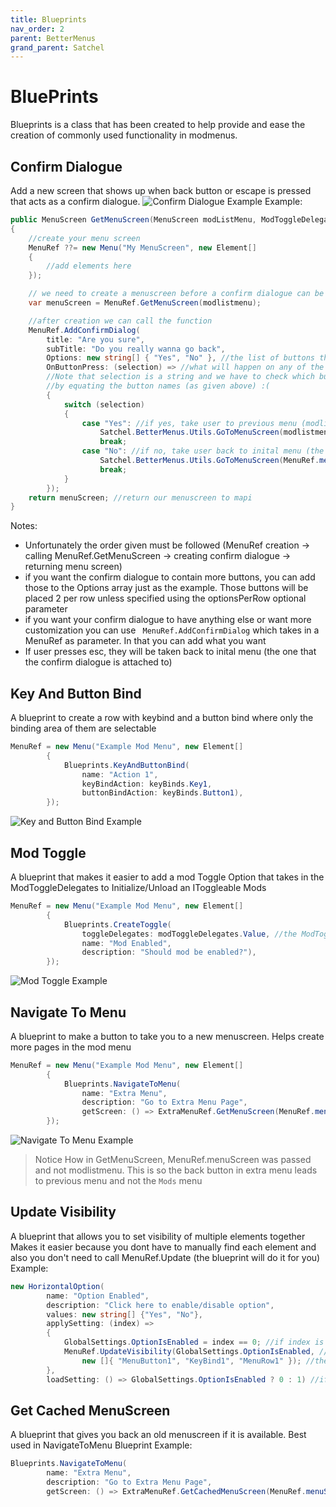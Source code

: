 ```yaml
---
title: Blueprints
nav_order: 2
parent: BetterMenus
grand_parent: Satchel
---
```

# BluePrints
Blueprints is a class that has been created to help provide and ease the creation of commonly used functionality in modmenus.

## Confirm Dialogue
Add a new screen that shows up when back button or escape is pressed that acts as a confirm dialogue.
![Confirm Dialogue Example](/ModdingDocs/Images/BetterMenusConfirmDialogue.jpg)
Example:
```cs
public MenuScreen GetMenuScreen(MenuScreen modListMenu, ModToggleDelegates? toggleDelegates)
{
    //create your menu screen
    MenuRef ??= new Menu("My MenuScreen", new Element[]
    {
        //add elements here
    });

    // we need to create a menuscreen before a confirm dialogue can be attached
    var menuScreen = MenuRef.GetMenuScreen(modlistmenu);

    //after creation we can call the function
    MenuRef.AddConfirmDialog(
        title: "Are you sure",
        subTitle: "Do you really wanna go back",
        Options: new string[] { "Yes", "No" }, //the list of buttons that will be shown
        OnButtonPress: (selection) => //what will happen on any of the button press. 
        //Note that selection is a string and we have to check which button is pressed
        //by equating the button names (as given above) :(
        {
            switch (selection)
            {
                case "Yes": //if yes, take user to previous menu (modlist menu in this case)
                    Satchel.BetterMenus.Utils.GoToMenuScreen(modlistmenu);
                    break;
                case "No": //if no, take user back to inital menu (the one that this is attached to)
                    Satchel.BetterMenus.Utils.GoToMenuScreen(MenuRef.menuScreen);
                    break;
            }
        });
    return menuScreen; //return our menuscreen to mapi
}
```

Notes:
- Unfortunately the order given must be followed (MenuRef creation -> calling MenuRef.GetMenuScreen -> creating confirm dialogue -> returning menu screen)
- if you want the confirm dialogue to contain more buttons, you can add those to the Options array just as the example. Those buttons will be placed 2 per row unless specified using the optionsPerRow optional parameter
- if you want your confirm dialogue to have anything else or want more customization you can use ` MenuRef.AddConfirmDialog` which takes in a MenuRef as parameter. In that you can add what you want
- If user presses esc, they will be taken back to inital menu (the one that the confirm dialogue is attached to)


## Key And Button Bind
A blueprint to create a row with keybind and a button bind where only the binding area of them are selectable
```cs
MenuRef = new Menu("Example Mod Menu", new Element[]
        {
            Blueprints.KeyAndButtonBind(
                name: "Action 1",
                keyBindAction: keyBinds.Key1, 
                buttonBindAction: keyBinds.Button1),
        });
```
![Key and Button Bind Example](/ModdingDocs/Images/BetterMenusKeyAndButtonBind.jpg)
## Mod Toggle
A blueprint that makes it easier to add a mod Toggle Option that takes in the ModToggleDelegates to Initialize/Unload an IToggleable Mods
```cs
MenuRef = new Menu("Example Mod Menu", new Element[]
        {
            Blueprints.CreateToggle(
                toggleDelegates: modToggleDelegates.Value, //the ModToggleDelegates provided by MAPI 
                name: "Mod Enabled",  
                description: "Should mod be enabled?"),
        });
```
![Mod Toggle Example](/ModdingDocs/Images/BetterMenusModToggle.jpg)
## Navigate To Menu
A blueprint to make a button to take you to a new menuscreen. Helps create more pages in the mod menu
```cs
MenuRef = new Menu("Example Mod Menu", new Element[]
        {
            Blueprints.NavigateToMenu(
                name: "Extra Menu", 
                description: "Go to Extra Menu Page", 
                getScreen: () => ExtraMenuRef.GetMenuScreen(MenuRef.menuScreen)) //this is a Func<MenuScreen> you have to return the "Next Page" MenuScreen here
        });
```
![Navigate To Menu Example](/ModdingDocs/Images/BetterMenusNavigateToMenu.jpg)
> Notice How in GetMenuScreen, MenuRef.menuScreen was passed and not modlistmenu. This is so the back button in extra menu leads to previous menu and not the `Mods` menu  
## Update Visibility
A blueprint that allows you to set visibility of multiple elements together
Makes it easier because you dont have to manually find each element and also you don't need to call MenuRef.Update (the blueprint will do it for you)
Example:
```cs
new HorizontalOption(
        name: "Option Enabled",
        description: "Click here to enable/disable option",
        values: new string[] {"Yes", "No"},
        applySetting: (index) =>
        {
            GlobalSettings.OptionIsEnabled = index == 0; //if index is equal to 0, yes was selected
            MenuRef.UpdateVisibility(GlobalSettings.OptionIsEnabled, //the value isVisible should be set to
                new []{ "MenuButton1", "KeyBind1", "MenuRow1" }); //these are a string array of element ids whose visibility needs to be updated
        },
        loadSetting: () => GlobalSettings.OptionIsEnabled ? 0 : 1) //if OptionIsEnabled is true, return 0 (yes) else return 1 (no)
```
## Get Cached MenuScreen
A blueprint that gives you back an old menuscreen if it is available. Best used in NavigateToMenu Blueprint
Example:
```cs
Blueprints.NavigateToMenu(
        name: "Extra Menu", 
        description: "Go to Extra Menu Page", 
        getScreen: () => ExtraMenuRef.GetCachedMenuScreen(MenuRef.menuScreen)),
```
